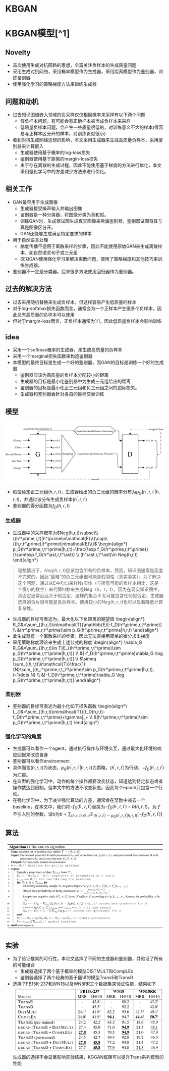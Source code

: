 # KBGAN

# KBGAN模型[^1]
## Novelty
* 首次使用生成对抗网路的思想，全篇关注负样本的生成质量问题
* 采用生成对抗网络，采用概率模型作为生成器，采用距离模型作为鉴别器，训练鉴别器
* 使用强化学习的策略梯度方法来训练生成器
## 问题和动机
* 过去知识图谱嵌入领域的负采样仅仅根据概率来采样有以下两个问题
    * 假负样本问题，有可能会有正确样本被当成负样本来采样
    * 低质量负样本问题，会产生一些质量很低的，对训练意义不大的样本(很容易与正样本区分开的样本，对训练贡献很小)
* 收到对抗生成网络思想的影响，本文采用生成器来生成高质量负样本，采用鉴别器来计算嵌入
    * 生成器使用基于概率的log-loss损失
    * 鉴别器使用基于距离的margin-loss损失
    * 由于存在离散的生成过程，因此不能使用基于梯度的方法进行优化，本文采用强化学习中的方差减少方法来进行优化。
## 相关工作
* GAN最早用于生成图像
    * 生成器接受噪声输入并输出图像
    * 鉴别器是一种分类器，将图像分类为真和假。
    * 训练GAN时，生成器试图生成真实图像来欺骗鉴别器，鉴别器试图将其与真是图像区分开。
    * GAN还能够生成满足特定要求的样本
* 用于自然语言处理
    * 梯度传播不适用于离散采样的步骤，因此不能使用原始GAN来生成离散样本，如自然语言句子或三元组
    * SEQGAN使用强化学习来解决离散问题，使用了策略梯度和其他技巧来训练生成器。
* 鉴别器不一定是分类器。后来很多方法使用回归器作为鉴别器。
## 过去的解决方法
* 过去采用随机替换来生成负样本，但这样容易产生低质量的样本
* 对于log-softmax损失函数而言，通常会为一个正样本产生很多个负样本，因此总有高质量的负样本可以使用
* 但对于margin-loss而言，正负样本通常为1:1，因此低质量负样本会影响训练
## idea
* 采用一个softmax概率的生成器，来生成高质量的负样本
* 采用一个marginal损失函数来构造鉴别器
* 本模型的最终目标是生成一个好的鉴别器，而GAN的目标是训练一个好的生成器
    * 鉴别器应该为高质量的负样本分配较小的距离
    * 生成器的目标是最小化鉴别器中为生成三元组给出的距离
    * 鉴别器的目标是最小化正三元组和负三元组之间的边际损失。
    * 生成器和鉴别器会针对各自的目标交替训练
## 模型
![KBGAN模型架构图](/KBGAN/KBGAN架构图.png "KBGAN框架概述:生成器（G）计算一组候选负三元组的概率分布，然后从分布中抽取一个三元组作为输出。鉴别器（D）接收生成的负三元组和真值三元组（在六角形框中），并计算它们的分数。G通过策略梯度最小化生成的负三元组的得分，D通过梯度下降最小化正三元组和负三元组之间的边际损失")
* 假设给定正三元组$(h,r,t)$，生成器给出的负三元组的概率分布为$p_G(h^\prime ,r , t^\prime | h,r,t)$，并通过该分布生成负样本$(h^\prime,r,t^\prime)$
* 鉴别器的得分函数为$f_D(h,r,t)$
### 生成器
* 生成器中的采样概率为$Neg(h,r,t)\subset\\{(h^\prime,r,t)|h^\prime\in\mathcal{E}\\}\cup\\{(h,r,t^\prime)|t^\prime\in\mathcal{E}\\}$
\begin{align*}
    p_G(h^\prime,r,t^\prime|h,r,t)=\frac{\exp f_G(h^\prime,r,t^\prime)}{\sum\exp f_G(h^\ast,r,t^\ast)} \\\\
    (h^\ast,r,t^\ast)\in Neg(h,r,t)
\end{align*}

> 理想情况下，$Neg(h,r,t)$应该包含所有的负样本，然而，知识图通常是高度不完整的，因此“最难”的负三元组很可能是假阴性（真实事实）。为了解决这个问题，通过从E中均匀采样Ns实体（与所有可能的负样本相比，这是一个很小的数字）来代替h或t来生成Neg（h，r，t）。因为在现实知识图中，真否定通常远远大于假否定，这样的集合不太可能包含任何假否定，生成器选择的负片很可能是真负样本。使用较小的$Neg(h,r,t)$也可以显著降低计算复杂性。
* 生成器的目标可表述为，最大化以下负距离的期望值
\begin{align*}
    R_G&=\sum_{(h,r,t)\in\mathcal{T}}\mathbb{E}[-f_D(h^\prime,r,t^\prime)] \\\\
    &(h^\prime,r,t^\prime)\sim p_G(h^\prime,r,t^\prime|h,r,t)
\end{align*}
* 此生成器有一个离散采样的步骤，因此无法直接用简单的微分求出梯度
* 采用策略梯度理论来生成上述公式的梯度
\begin{align*}
    \nabla_G R_G&=\sum_{(h,r,t)\in T}E_{(h^\prime,r,t^\prime)\sim p_G(h^\prime,r,t^\prime|h,r,t)} \\\\
    &[-f_D(h^\prime,r,t^\prime)\nabla_G \log p_G(h^\prime,r,t^\prime|h,r,t)] \\\\
    &\simeq \sum_{(h,r,t)\in\mathcal{T}}\frac{1}{N}\sum_{(h_i^\prime,r,t_i^\prime)\sim p_G(h^\prime,r,t^\prime|h,r,t), i=1\dots N} \\\\
    &[-f_D(h^\prime,r,t^\prime)\nabla_G \log p_G(h^\prime,r,t^\prime|h,r,t)]
\end{align*}
### 鉴别器
* 鉴别器的目标可表述为最小化如下损失函数
\begin{align*}
    L_D&=\sum_{(h,r,t)\in\mathcal{T}}[f_D(h,r,t)-f_D(h^\prime,r,t^\prime)+\gamma]_+ \\\\
    &(h^\prime,r,t^\prime)\sim p_G(h^\prime,r,t^\prime|h,r,t)
\end{align*}
### 强化学习的角度
* 生成器可以看作一个agent，通过执行操作与环境交互，通过最大化环境的响应回报来改进自身
* 鉴别器可以看作environment
* 具体而言$(h,r,t)$为状态，$p_G(h^\prime,r,t^\prime|h,r,t)$为策略，$(h^\prime,r,t^\prime)$为行动，$-f_D(h^\prime,r,t^\prime)$为汇报。
* 在典型的强化学习中，动作的每个操作都要改变状态，知道达到特定状态或者操作数达到限制。但本文中的方法不改变状态。因此每个epoch只包含一个行动。
* 在强化学习中，为了减少强化算法的方差，通常会在奖励中减去一个baseline，在本文中，我们将$-f_D(h^\prime,r,t^\prime)$替换为$-f_D(h^\prime,r,t^\prime)-b(h,r,t)$，为了不引入别的参数，设b为$b=\sum_{(h,r,t)\in\mathcal{T}}\mathbb{E}_{(h^\prime,r,t^\prime)\sim p_G(h^\prime,r,t^\prime|h,r,t)}[-f_D(h^\prime,r,t^\prime)]$
## 算法
![算法](/KBGAN/算法.png )
## 实验
* 为了验证框架的可行性，本论文选择了不同的生成器和鉴别器，并验证了所有的可能组合
    * 生成器选择了两个基于概率的模型DISTMULT和CompLEx
    * 鉴别器选择了两个经典的基于翻译的模型TransE和TransR
* 选择了FB15K-237和WN18以及WN8RR三个数据集来验证性能，结果如下
![实验结果](/KBGAN/实验结果.png)
生成器的选择不会显著影响实验结果，KGGAN框架可以提升Trans系列模型的性能


